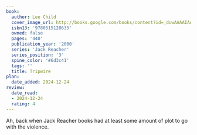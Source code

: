 ```yaml
---
book:
  author: Lee Child
  cover_image_url: http://books.google.com/books/content?id=_duwAAAAIAAJ&printsec=frontcover&img=1&zoom=1&source=gbs_api
  isbn13: '9780515128635'
  owned: false
  pages: '440'
  publication_year: '2000'
  series: 'Jack Reacher'
  series_position: '3'
  spine_color: '#6d3c41'
  tags: ''
  title: Tripwire
plan:
  date_added: 2024-12-24
review:
  date_read:
  - 2024-12-24
  rating: 4
---
```

Ah, back when Jack Reacher books had at least some amount of plot to go with the violence. 
